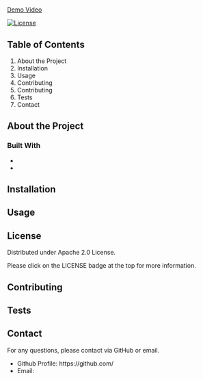 <h1>
    
</h1>

<a href="https://www.youtube.com" target="_blank" style="text-align:center">Demo Video</a>

[![License](https://img.shields.io/badge/License-Apache%202.0-blue.svg)](https://opensource.org/licenses/Apache-2.0)

<h2>
    Table of Contents
</h2>

<ol>
    <li><a href="#about" style= "text-decoration:none">About the Project</a></li>
    <li><a href="#installation" style= "text-decoration:none">Installation</a></li>
    <li><a href="#usage" style= "text-decoration:none">Usage</a></li>
    <li><a href="#license" style= "text-decoration:none">Contributing</a></li>
    <li><a href="#contributing" style= "text-decoration:none">Contributing</a></li>
    <li><a href="#tests" style= "text-decoration:none">Tests</a></li>
    <li><a href="#contact" style= "text-decoration:none">Contact</a></li>
</ol>
    
<h2 id="about">
    About the Project
</h2>
    
<p>
    
</p>

<h3>Built With</h3>

<ul>
    <li></li>
    <li></li>
</ul>
    
<h2 id="installation">
    Installation
</h2>
    
<p>
    
</p>
    
<h2 id="usage">
    Usage
</h2>
    
<p>
    
</p>

<h2 id="license">
    License
</h2>
    
<p>
    Distributed under Apache 2.0 License.
</p>
<p>
    Please click on the LICENSE badge at the top for more information.
</p>

<h2 id="contributing">
    Contributing
</h2>
    
<p>
    
</p>

<h2 id="tests">
    Tests
</h2>
    
<p>
    
</p>

<h2 id="contact">
    Contact
</h2>

<p>For any questions, please contact via GitHub or email.</p>
    
<ul>
    <li>Github Profile: https://github.com/</li>
    <li>Email: </li>
</ul>